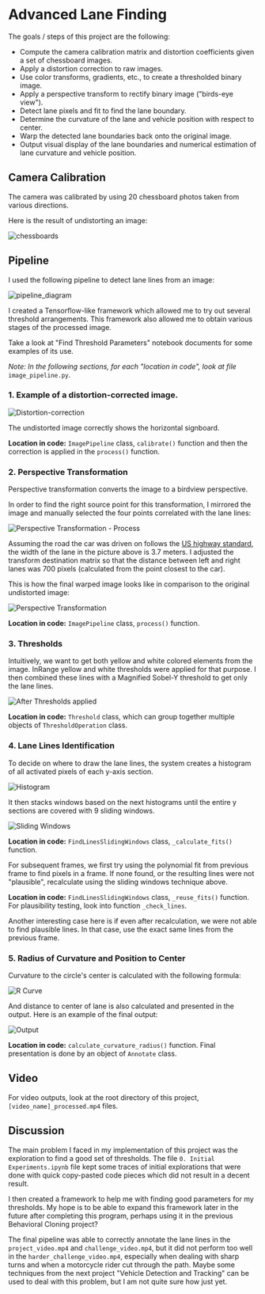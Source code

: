 # Advanced Lane Finding

The goals / steps of this project are the following:

* Compute the camera calibration matrix and distortion coefficients given a set of chessboard images.
* Apply a distortion correction to raw images.
* Use color transforms, gradients, etc., to create a thresholded binary image.
* Apply a perspective transform to rectify binary image ("birds-eye view").
* Detect lane pixels and fit to find the lane boundary.
* Determine the curvature of the lane and vehicle position with respect to center.
* Warp the detected lane boundaries back onto the original image.
* Output visual display of the lane boundaries and numerical estimation of lane curvature and vehicle position.

[//]: # (Image References)
[chessboards]: ./doc_imgs/chessboards.png "Chessboards"
[pipeline_diagram]: ./doc_imgs/pipeline_diagram.PNG "Pipeline"
[undistort]: ./doc_imgs/undistort.png "Distortion-correction"
[warped_process]: ./doc_imgs/warped_process.png "Perspective Transformation - process"
[warped]: ./doc_imgs/warped.png "Perspective Transformation"
[thresholds]: ./doc_imgs/thresholds.png "After Thresholds applied"
[histogram]: ./doc_imgs/histogram.png "Histogram"
[sliding_windows]: ./doc_imgs/sliding_windows.png "Sliding Windows"
[rcurve]: ./doc_imgs/rcurve.PNG "R Curve"
[output]: ./doc_imgs/output.png "Output"


## Camera Calibration

The camera was calibrated by using 20 chessboard photos taken from various directions.

Here is the result of undistorting an image:

![chessboards][chessboards]

## Pipeline

I used the following pipeline to detect lane lines from an image:

![pipeline_diagram][pipeline_diagram]

I created a Tensorflow-like framework which allowed me to try out several threshold arrangements. This framework also allowed me to obtain various stages of the processed image.

Take a look at "Find Threshold Parameters" notebook documents for some examples of its use.

*Note: In the following sections, for each "location in code", look at file* `image_pipeline.py`.

### 1. Example of a distortion-corrected image.

![Distortion-correction][undistort]

The undistorted image correctly shows the horizontal signboard.

**Location in code:** `ImagePipeline` class, `calibrate()` function and then the correction is applied in the `process()` function.

### 2. Perspective Transformation

Perspective transformation converts the image to a birdview perspective.

In order to find the right source point for this transformation, I mirrored the image and manually selected the four points correlated with the lane lines:

![Perspective Transformation - Process][warped_process]

Assuming the road the car was driven on follows the [US highway standard](https://en.wikipedia.org/wiki/Lane#Lane_width), the width of the lane in the picture above is 3.7 meters. I adjusted the transform destination matrix so that the distance between left and right lanes was 700 pixels (calculated from the point closest to the car).

This is how the final warped image looks like in comparison to the original undistorted image:

![Perspective Transformation][warped]

**Location in code:** `ImagePipeline` class, `process()` function.

### 3. Thresholds

Intuitively, we want to get both yellow and white colored elements from the image. InRange yellow and white thresholds were applied for that purpose. I then combined these lines with a Magnified Sobel-Y threshold to get only the lane lines.

![After Thresholds applied][thresholds]

**Location in code:** `Threshold` class, which can group together multiple objects of `ThresholdOperation` class.

### 4. Lane Lines Identification

To decide on where to draw the lane lines, the system creates a histogram of all activated pixels of each y-axis section.

![Histogram][histogram]

It then stacks windows based on the next histograms until the entire y sections are covered with 9 sliding windows.

![Sliding Windows][sliding_windows]

**Location in code:** `FindLinesSlidingWindows` class, `_calculate_fits()` function.

For subsequent frames, we first try using the polynomial fit from previous frame to find pixels in a frame. If none found, or the resulting lines were not "plausible", recalculate using the sliding windows technique above.

**Location in code:** `FindLinesSlidingWindows` class, `_reuse_fits()` function. For plausibility testing, look into function `_check_lines`.

Another interesting case here is if even after recalculation, we were not able to find plausible lines. In that case, use the exact same lines from the previous frame.

### 5. Radius of Curvature and Position to Center

Curvature to the circle's center is calculated with the following formula:

![R Curve][rcurve]

And distance to center of lane is also calculated and presented in the output. Here is an example of the final output:

![Output][output]

**Location in code:** `calculate_curvature_radius()` function. Final presentation is done by an object of `Annotate` class.

## Video

For video outputs, look at the root directory of this project, `[video_name]_processed.mp4` files.

## Discussion

The main problem I faced in my implementation of this project was the exploration to find a good set of thresholds. The file `0. Initial Experiments.ipynb` file kept some traces of initial explorations that were done with quick copy-pasted code pieces which did not result in a decent result.

I then created a framework to help me with finding good parameters for my thresholds. My hope is to be able to expand this framework later in the future after completing this program, perhaps using it in the previous Behavioral Cloning project?

The final pipeline was able to correctly annotate the lane lines in the `project_video.mp4` and `challenge_video.mp4`, but it did not perform too well in the `harder_challenge_video.mp4`, especially when dealing with sharp turns and when a motorcycle rider cut through the path. Maybe some techniques from the next project "Vehicle Detection and Tracking" can be used to deal with this problem, but I am not quite sure how just yet.
